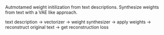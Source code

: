 Autmotamed weight initilization from text descriptions. 
Synthesize weights from text with a VAE like approach.

text description -> vectorizer -> weight synthesizer -> apply weights -> reconstruct original text -> get reconstruction loss
